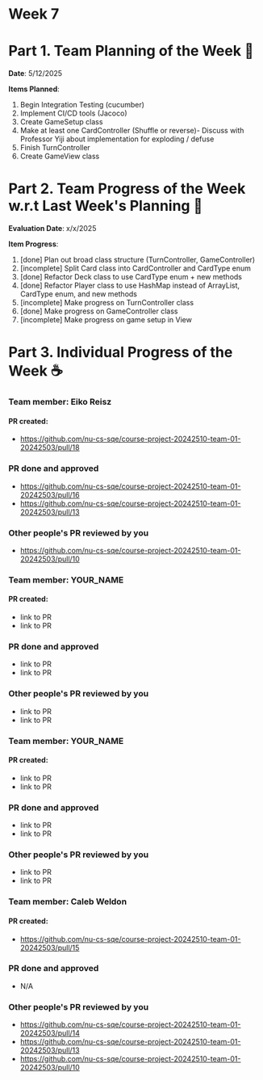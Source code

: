 # Week 7

# Part 1. Team Planning of the Week :ledger:
**Date**: 5/12/2025

**Items Planned**:
1. Begin Integration Testing (cucumber)
2. Implement CI/CD tools (Jacoco)
3. Create GameSetup class
4. Make at least one CardController (Shuffle or reverse)- Discuss with Professor Yiji about implementation for exploding / defuse
5. Finish TurnController
6. Create GameView class


# Part 2. Team Progress of the Week w.r.t Last Week's Planning :green_book:
**Evaluation Date**: x/x/2025

**Item Progress**:
1. [done] Plan out broad class structure (TurnController, GameController)
2. [incomplete] Split Card class into CardController and CardType enum
3. [done] Refactor Deck class to use CardType enum + new methods
4. [done] Refactor Player class to use HashMap instead of ArrayList, CardType enum, and new methods
5. [incomplete] Make progress on TurnController class
6. [done] Make progress on GameController class
7. [incomplete] Make progress on game setup in View

# Part 3. Individual Progress of the Week :coffee:

### Team member: Eiko Reisz
#### PR created:
- https://github.com/nu-cs-sqe/course-project-20242510-team-01-20242503/pull/18

### PR done and approved
- https://github.com/nu-cs-sqe/course-project-20242510-team-01-20242503/pull/16
- https://github.com/nu-cs-sqe/course-project-20242510-team-01-20242503/pull/13

### Other people's PR reviewed by you
- https://github.com/nu-cs-sqe/course-project-20242510-team-01-20242503/pull/10


### Team member: YOUR_NAME
#### PR created:
- link to PR
- link to PR

### PR done and approved
- link to PR
- link to PR

### Other people's PR reviewed by you
- link to PR
- link to PR



### Team member: YOUR_NAME
#### PR created:
- link to PR
- link to PR

### PR done and approved
- link to PR
- link to PR

### Other people's PR reviewed by you
- link to PR
- link to PR


### Team member: Caleb Weldon
#### PR created:
- https://github.com/nu-cs-sqe/course-project-20242510-team-01-20242503/pull/15

### PR done and approved
- N/A

### Other people's PR reviewed by you
- https://github.com/nu-cs-sqe/course-project-20242510-team-01-20242503/pull/14
- https://github.com/nu-cs-sqe/course-project-20242510-team-01-20242503/pull/13
- https://github.com/nu-cs-sqe/course-project-20242510-team-01-20242503/pull/10

